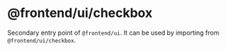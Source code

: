 # @frontend/ui/checkbox

Secondary entry point of `@frontend/ui`. It can be used by importing from `@frontend/ui/checkbox`.
